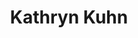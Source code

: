 ---
title: Kathryn Kuhn
layout: people
featured_image: Kathryn_Kuhn.webp
featured_image_attr: Josh Andrews
featured_image_alt: 
featured_image_caption: 
---